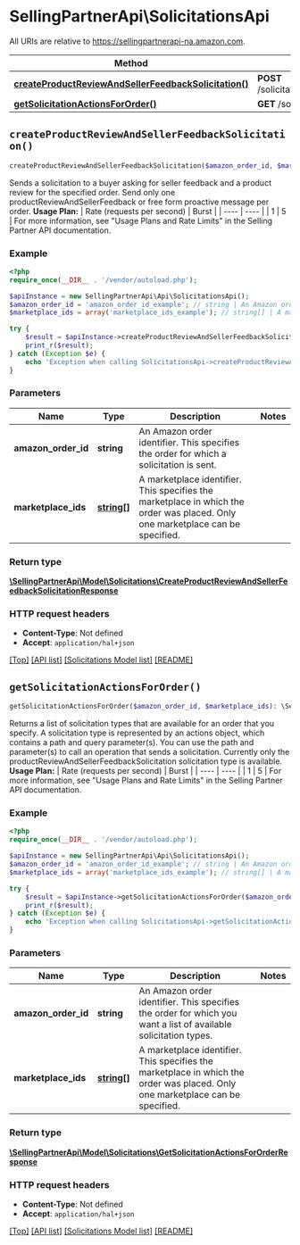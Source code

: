 # SellingPartnerApi\SolicitationsApi

All URIs are relative to https://sellingpartnerapi-na.amazon.com.

Method | HTTP request | Description
------------- | ------------- | -------------
[**createProductReviewAndSellerFeedbackSolicitation()**](SolicitationsApi.md#createProductReviewAndSellerFeedbackSolicitation) | **POST** /solicitations/v1/orders/{amazonOrderId}/solicitations/productReviewAndSellerFeedback | 
[**getSolicitationActionsForOrder()**](SolicitationsApi.md#getSolicitationActionsForOrder) | **GET** /solicitations/v1/orders/{amazonOrderId} | 


## `createProductReviewAndSellerFeedbackSolicitation()`

```php
createProductReviewAndSellerFeedbackSolicitation($amazon_order_id, $marketplace_ids): \SellingPartnerApi\Model\Solicitations\CreateProductReviewAndSellerFeedbackSolicitationResponse
```



Sends a solicitation to a buyer asking for seller feedback and a product review for the specified order. Send only one productReviewAndSellerFeedback or free form proactive message per order.  **Usage Plan:**  | Rate (requests per second) | Burst | | ---- | ---- | | 1 | 5 |  For more information, see \"Usage Plans and Rate Limits\" in the Selling Partner API documentation.

### Example

```php
<?php
require_once(__DIR__ . '/vendor/autoload.php');

$apiInstance = new SellingPartnerApi\Api\SolicitationsApi();
$amazon_order_id = 'amazon_order_id_example'; // string | An Amazon order identifier. This specifies the order for which a solicitation is sent.
$marketplace_ids = array('marketplace_ids_example'); // string[] | A marketplace identifier. This specifies the marketplace in which the order was placed. Only one marketplace can be specified.

try {
    $result = $apiInstance->createProductReviewAndSellerFeedbackSolicitation($amazon_order_id, $marketplace_ids);
    print_r($result);
} catch (Exception $e) {
    echo 'Exception when calling SolicitationsApi->createProductReviewAndSellerFeedbackSolicitation: ', $e->getMessage(), PHP_EOL;
}
```

### Parameters

Name | Type | Description  | Notes
------------- | ------------- | ------------- | -------------
 **amazon_order_id** | **string**| An Amazon order identifier. This specifies the order for which a solicitation is sent. |
 **marketplace_ids** | [**string[]**](../Model/Solicitationsstring.md)| A marketplace identifier. This specifies the marketplace in which the order was placed. Only one marketplace can be specified. |

### Return type

[**\SellingPartnerApi\Model\Solicitations\CreateProductReviewAndSellerFeedbackSolicitationResponse**](../Model/Solicitations/CreateProductReviewAndSellerFeedbackSolicitationResponse.md)

### HTTP request headers

- **Content-Type**: Not defined
- **Accept**: `application/hal+json`

[[Top]](#) [[API list]](../)
[[Solicitations Model list]](../Model/Solicitations)
[[README]](../../README.md)

## `getSolicitationActionsForOrder()`

```php
getSolicitationActionsForOrder($amazon_order_id, $marketplace_ids): \SellingPartnerApi\Model\Solicitations\GetSolicitationActionsForOrderResponse
```



Returns a list of solicitation types that are available for an order that you specify. A solicitation type is represented by an actions object, which contains a path and query parameter(s). You can use the path and parameter(s) to call an operation that sends a solicitation. Currently only the productReviewAndSellerFeedbackSolicitation solicitation type is available.  **Usage Plan:**  | Rate (requests per second) | Burst | | ---- | ---- | | 1 | 5 |  For more information, see \"Usage Plans and Rate Limits\" in the Selling Partner API documentation.

### Example

```php
<?php
require_once(__DIR__ . '/vendor/autoload.php');

$apiInstance = new SellingPartnerApi\Api\SolicitationsApi();
$amazon_order_id = 'amazon_order_id_example'; // string | An Amazon order identifier. This specifies the order for which you want a list of available solicitation types.
$marketplace_ids = array('marketplace_ids_example'); // string[] | A marketplace identifier. This specifies the marketplace in which the order was placed. Only one marketplace can be specified.

try {
    $result = $apiInstance->getSolicitationActionsForOrder($amazon_order_id, $marketplace_ids);
    print_r($result);
} catch (Exception $e) {
    echo 'Exception when calling SolicitationsApi->getSolicitationActionsForOrder: ', $e->getMessage(), PHP_EOL;
}
```

### Parameters

Name | Type | Description  | Notes
------------- | ------------- | ------------- | -------------
 **amazon_order_id** | **string**| An Amazon order identifier. This specifies the order for which you want a list of available solicitation types. |
 **marketplace_ids** | [**string[]**](../Model/Solicitationsstring.md)| A marketplace identifier. This specifies the marketplace in which the order was placed. Only one marketplace can be specified. |

### Return type

[**\SellingPartnerApi\Model\Solicitations\GetSolicitationActionsForOrderResponse**](../Model/Solicitations/GetSolicitationActionsForOrderResponse.md)

### HTTP request headers

- **Content-Type**: Not defined
- **Accept**: `application/hal+json`

[[Top]](#) [[API list]](../)
[[Solicitations Model list]](../Model/Solicitations)
[[README]](../../README.md)
